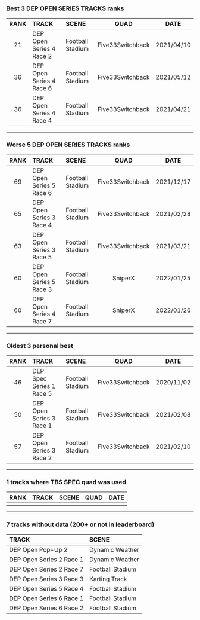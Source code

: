 ### Best 3 DEP OPEN SERIES TRACKS ranks
|RANK|TRACK|SCENE|QUAD|DATE|
|:---:|:---|:---|:---:|:---:|
|21|DEP Open Series 4 Race 2|Football Stadium|Five33Switchback|2021/04/10|
|36|DEP Open Series 4 Race 6|Football Stadium|Five33Switchback|2021/05/12|
|36|DEP Open Series 4 Race 4|Football Stadium|Five33Switchback|2021/04/21|
---
### Worse 5 DEP OPEN SERIES TRACKS ranks
|RANK|TRACK|SCENE|QUAD|DATE|
|:---:|:---|:---|:---:|:---:|
|69|DEP Open Series 5 Race 6|Football Stadium|Five33Switchback|2021/12/17|
|65|DEP Open Series 3 Race 4|Football Stadium|Five33Switchback|2021/02/28|
|63|DEP Open Series 3 Race 5|Football Stadium|Five33Switchback|2021/03/21|
|60|DEP Open Series 5 Race 3|Football Stadium|SniperX|2022/01/25|
|60|DEP Open Series 4 Race 7|Football Stadium|SniperX|2022/01/26|
---
### Oldest 3 personal best
|RANK|TRACK|SCENE|QUAD|DATE|
|:---:|:---|:---|:---:|:---:|
|46|DEP Spec Series 1 Race 5|Football Stadium|Five33Switchback|2020/11/02|
|50|DEP Open Series 3 Race 1|Football Stadium|Five33Switchback|2021/02/08|
|57|DEP Open Series 3 Race 2|Football Stadium|Five33Switchback|2021/02/10|
---
### 1 tracks where TBS SPEC quad was used
|RANK|TRACK|SCENE|QUAD|DATE|
|:---:|:---|:---|:---:|:---:|
||||||
---
### 7 tracks without data (200+ or not in leaderboard)
|TRACK|SCENE|
|:---|:---|
|DEP Open Pop-Up 2|Dynamic Weather|
|DEP Open Series 2 Race 1|Dynamic Weather|
|DEP Open Series 2 Race 7|Football Stadium|
|DEP Open Series 3 Race 3|Karting Track|
|DEP Open Series 5 Race 4|Football Stadium|
|DEP Open Series 6 Race 1|Football Stadium|
|DEP Open Series 6 Race 2|Football Stadium|
